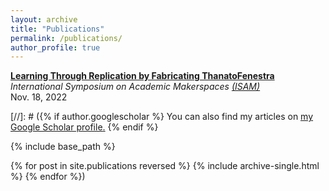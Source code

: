 ```yaml
---
layout: archive
title: "Publications"
permalink: /publications/
author_profile: true
---
```



**[Learning Through Replication by Fabricating ThanatoFenestra](https://isam2022.hemi-makers.org/wp-content/uploads/sites/3/2022/10/119..pdf)**  
_International Symposium on Academic Makerspaces [(ISAM)](https://isam2022.hemi-makers.org/)_  
Nov. 18, 2022


[//]: # ({% if author.googlescholar %}
  You can also find my articles on <u><a href="{{author.googlescholar}}">my Google Scholar profile</a>.</u>
{% endif %}

{% include base_path %}

{% for post in site.publications reversed %}
  {% include archive-single.html %}
{% endfor %})
